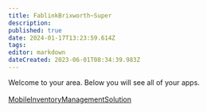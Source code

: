 ```yaml
---
title: FablinkBrixworth~Super
description: 
published: true
date: 2024-01-17T13:23:59.614Z
tags: 
editor: markdown
dateCreated: 2023-06-01T08:34:39.983Z
---
```


Welcome to your area. Below you will see all of your apps.<br><br>[MobileInventoryManagementSolution](/Apps/MIMS/MobileInventoryManagementSolution)<br>